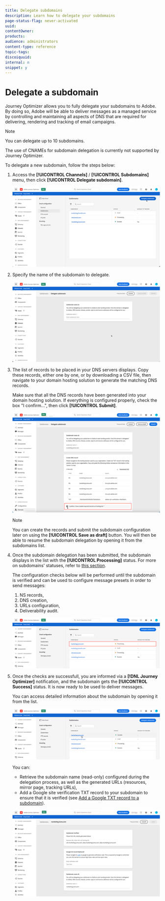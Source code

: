 ```yaml
---
title: Delegate subdomains
description: Learn how to delegate your subdomains
page-status-flag: never-activated
uuid: 
contentOwner:
products:
audience: administrators
content-type: reference
topic-tags: 
discoiquuid:
internal: n
snippet: y
---
```


# Delegate a subdomain

Journey Optimizer allows you to fully delegate your subdomains to Adobe. By doing so, Adobe will be able to deliver messages as a managed service by controlling and maintaining all aspects of DNS that are required for delivering, rendering and tracking of email campaigns.

>[!NOTE]
>
>You can delegate up to 10 subdomains.
>
>The use of CNAMEs for subdomain delegation is currently not supported by Journey Optimizer.

To delegate a new subdomain, follow the steps below:

1. Access the **[!UICONTROL Channels]** / **[!UICONTROL Subdomains]** menu, then click **[!UICONTROL Delegate subdomain]**.

    ![](../assets/subdomain-delegate.png)

1. Specify the name of the subdomain to delegate.

    ![](../assets/subdomain-name.png)

1. The list of records to be placed in your DNS servers displays. Copy these records, either one by one, or by downloading a CSV file, then navigate to your domain hosting solution to generate the matching DNS records.

    Make sure that all the DNS records have been generated into your domain hosting solution. If everything is configured properly, check the box "I confirm...", then click **[!UICONTROL Submit]**.

    ![](../assets/subdomain-submit.png)

    >[!NOTE]
    >
    >You can create the records and submit the subdomain configuration later on using the **[!UICONTROL Save as draft]** button. You will then be able to resume the subdomain delegation by opening it from the subdomains list.

1. Once the subdomain delegation has been submitted, the subdomain displays in the list with the **[!UICONTROL Processing]** status. For more on subdomains' statuses, refer to [this section](access-subdomains.md).

    The configuration checks below will be performed until the subdomain is verified and can be used to configure message presets in order to send messages:

    1. NS records,
    1. DNS creation,
    1. URLs configuration,
    1. Deliverability audit.

    ![](../assets/subdomain-processing.png)

1. Once the checks are successfull, you are informed via a **[!DNL Journey Optimizer]** notification, and the subdomain gets the **[!UICONTROL Success]** status. It is now ready to be used to deliver messages.

    You can access detailed information about the subdomain by opening it from the list.

    ![](../assets/subdomain-notification.png)

     You can:
    
    * Retrieve the subdomain name (read-only) configured during the delegation process, as well as the generated URLs (resources, mirror page, tracking URLs),
    * Add a Google site verification TXT record to your subdomain to ensure that it is verified (see [Add a Google TXT record to a subdomain](google-txt.md)). 
    
    ![](../assets/subdomain-delegated.png)
